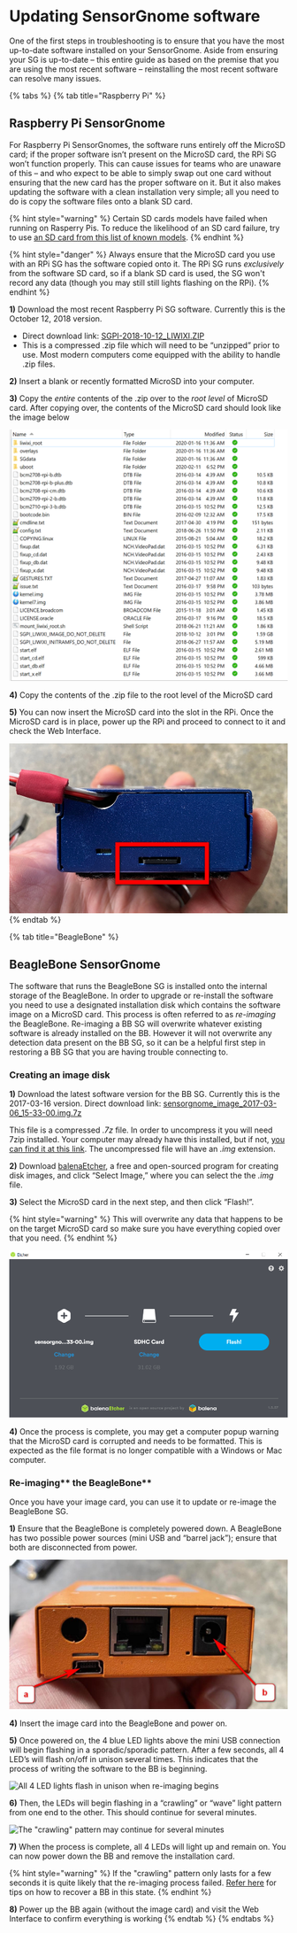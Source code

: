 # Updating SensorGnome software

One of the first steps in troubleshooting is to ensure that you have the most up-to-date software installed on your SensorGnome. Aside from ensuring your SG is up-to-date – this entire guide as based on the premise that you are using the most recent software – reinstalling the most recent software can resolve many issues.

{% tabs %}
{% tab title="Raspberry Pi" %}
## Raspberry Pi SensorGnome

For Raspberry Pi SensorGnomes, the software runs entirely off the MicroSD card; if the proper software isn’t present on the MicroSD card, the RPi SG won’t function properly. This can cause issues for teams who are unaware of this – and who expect to be able to simply swap out one card without ensuring that the new card has the proper software on it. But it also makes updating the software with a clean installation very simple; all you need to do is copy the software files onto a blank SD card.

{% hint style="warning" %}
Certain SD cards models have failed when running on Rasperry Pis. To reduce the likelihood of an SD card failure, try to use [an SD card from this list of known models](https://elinux.org/RPi\_SD\_cards#Working\_.2F\_Non-working\_SD\_cards).
{% endhint %}

{% hint style="danger" %}
Always ensure that the MicroSD card you use with an RPi SG has the software copied onto it. The RPi SG runs _exclusively_ from the software SD card, so if a blank SD card is used, the SG won't record any data (though you may still still lights flashing on the RPi).
{% endhint %}

**1)** Download the most recent Raspberry Pi SG software. Currently this is the October 12, 2018 version.

* Direct download link: [SGPI-2018-10-12\_LIWIXI.ZIP](https://public.sensorgnome.org/Raspberry\_Pi\_Sensorgnome/SGPI-2018-10-12\_LIWIXI.ZIP)
* This is a compressed .zip file which will need to be “unzipped” prior to use. Most modern computers come equipped with the ability to handle .zip files.

**2)** Insert a blank or recently formatted MicroSD into your computer.

**3)** Copy the _entire_ contents of the .zip over to the _root level_ of MicroSD card. After copying over, the contents of the MicroSD card should look like the image below

![Copy the contents of the .zip file onto the MicroSD card](.gitbook/assets/rpifolder.png)

**4)** Copy the contents of the .zip file to the root level of the MicroSD card

**5)** You can now insert the MicroSD card into the slot in the RPi. Once the MicroSD card is in place, power up the RPi and proceed to connect to it and check the Web Interface.

![The MicroSD card (highlighted in red) is inserted with the contacts facing up](.gitbook/assets/rpisdslot.jpg)
{% endtab %}

{% tab title="BeagleBone" %}
## BeagleBone SensorGnome

The software that runs the BeagleBone SG is installed onto the internal storage of the BeagleBone. In order to upgrade or re-install the software you need to use a designated installation disk which contains the software image on a MicroSD card. This process is often referred to as _re-imaging_ the BeagleBone. Re-imaging a BB SG will overwrite whatever existing software is already installed on the BB. However it will not overwrite any detection data present on the BB SG, so it can be a helpful first step in restoring a BB SG that you are having trouble connecting to.

### **Creating an image disk**

**1)** Download the latest software version for the BB SG. Currently this is the 2017-03-16 version. Direct download link: [sensorgnome\_image\_2017-03-06\_15-33-00.img.7z](https://public.sensorgnome.org/Beaglebone\_Sensorgnome\_Images/sensorgnome\_image\_2017-03-06\_15-33-00.img.7z)

This file is a compressed _.7z_ file. In order to uncompress it you will need 7zip installed. Your computer may already have this installed, but if not, [you can find it at this link](https://www.7-zip.org). The uncompressed file will have an _.img_ extension.

**2)** Download [balenaEtcher](https://www.balena.io/etcher/?), a free and open-sourced program for creating disk images, and click “Select Image,” where you can select the the _.img_ file.&#x20;

**3)** Select the MicroSD card in the next step, and then click “Flash!”.

{% hint style="warning" %}
This will overwrite any data that happens to be on the target MicroSD card so make sure you have everything copied over that you need.
{% endhint %}

![The BB SG img file and the MicroSD card are both selected and ready to be flashed](<.gitbook/assets/betcher (1) (2) (2) (2) (2) (2) (2) (2) (2) (2) (2) (1).png>)

**4)** Once the process is complete, you may get a computer popup warning that the MicroSD card is corrupted and needs to be formatted. This is expected as the file format is no longer compatible with a Windows or Mac computer.

### Re-imaging** the BeagleBone**

Once you have your image card, you can use it to update or re-image the BeagleBone SG.

**1)** Ensure that the BeagleBone is completely powered down. A BeagleBone has two possible power sources (mini USB and “barrel jack”); ensure that both are disconnected from power.

![Ensure that the mini USB (a) and barrel jack (b) ports are disconnected from power](<.gitbook/assets/bbpower (1) (2).jpg>)

**4)** Insert the image card into the BeagleBone and power on.

**5)** Once powered on, the 4 blue LED lights above the mini USB connection will begin flashing in a sporadic/sporadic pattern. After a few seconds, all 4 LED’s will flash on/off in unison several times. This indicates that the process of writing the software to the BB is beginning.&#x20;

![All 4 LED lights flash in unison when re-imaging begins](.gitbook/assets/leds\_flash.gif)

**6)** Then, the LEDs will begin flashing in a “crawling” or “wave” light pattern from one end to the other. This should continue for several minutes.&#x20;

![The "crawling" pattern may continue for several minutes](.gitbook/assets/leds\_crawl.gif)

**7)** When the process is complete, all 4 LEDs will light up and remain on. You can now power down the BB and remove the installation card.

{% hint style="warning" %}
If the "crawling" pattern only lasts for a few seconds it is quite likely that the re-imaging process failed. [Refer here](appendix/rescue.md) for tips on how to recover a BB in this state.
{% endhint %}

**8)** Power up the BB again (without the image card) and visit the Web Interface to confirm everything is working
{% endtab %}
{% endtabs %}
